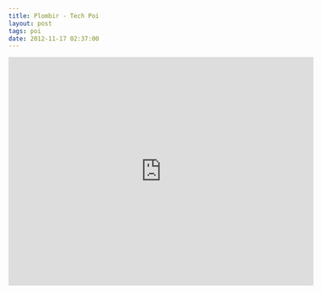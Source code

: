 ```yaml
---
title: Plombir - Tech Poi
layout: post
tags: poi
date: 2012-11-17 02:37:00
---
```

<iframe width="603" height="452" src="https://www.youtube.com/embed/hg5AbVBfBcY" frameborder="0" allowfullscreen="true"></iframe>
